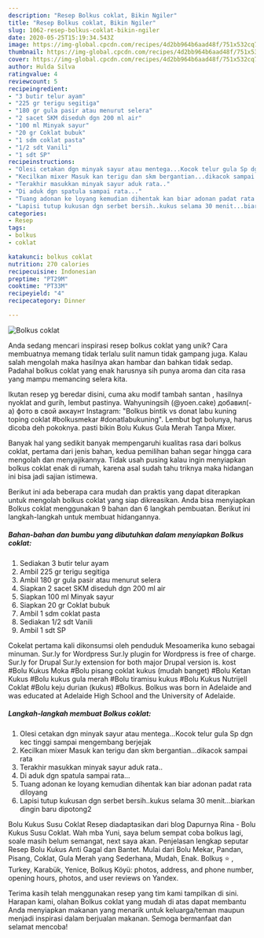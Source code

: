```yaml
---
description: "Resep Bolkus coklat, Bikin Ngiler"
title: "Resep Bolkus coklat, Bikin Ngiler"
slug: 1062-resep-bolkus-coklat-bikin-ngiler
date: 2020-05-25T15:19:34.543Z
image: https://img-global.cpcdn.com/recipes/4d2bb964b6aad48f/751x532cq70/bolkus-coklat-foto-resep-utama.jpg
thumbnail: https://img-global.cpcdn.com/recipes/4d2bb964b6aad48f/751x532cq70/bolkus-coklat-foto-resep-utama.jpg
cover: https://img-global.cpcdn.com/recipes/4d2bb964b6aad48f/751x532cq70/bolkus-coklat-foto-resep-utama.jpg
author: Hulda Silva
ratingvalue: 4
reviewcount: 5
recipeingredient:
- "3 butir telur ayam"
- "225 gr terigu segitiga"
- "180 gr gula pasir atau menurut selera"
- "2 sacet SKM diseduh dgn 200 ml air"
- "100 ml Minyak sayur"
- "20 gr Coklat bubuk"
- "1 sdm coklat pasta"
- "1/2 sdt Vanili"
- "1 sdt SP"
recipeinstructions:
- "Olesi cetakan dgn minyak sayur atau mentega...Kocok telur gula Sp dgn kec tinggi sampai mengembang berjejak"
- "Kecilkan mixer Masuk kan terigu dan skm bergantian...dikacok sampai rata"
- "Terakhir masukkan minyak sayur aduk rata.."
- "Di aduk dgn spatula sampai rata..."
- "Tuang adonan ke loyang kemudian dihentak kan biar adonan padat rata diloyang"
- "Lapisi tutup kukusan dgn serbet bersih..kukus selama 30 menit...biarkan dingin baru dipotong2"
categories:
- Resep
tags:
- bolkus
- coklat

katakunci: bolkus coklat 
nutrition: 270 calories
recipecuisine: Indonesian
preptime: "PT29M"
cooktime: "PT33M"
recipeyield: "4"
recipecategory: Dinner

---
```



![Bolkus coklat](https://img-global.cpcdn.com/recipes/4d2bb964b6aad48f/751x532cq70/bolkus-coklat-foto-resep-utama.jpg)

Anda sedang mencari inspirasi resep bolkus coklat yang unik? Cara membuatnya memang tidak terlalu sulit namun tidak gampang juga. Kalau salah mengolah maka hasilnya akan hambar dan bahkan tidak sedap. Padahal bolkus coklat yang enak harusnya sih punya aroma dan cita rasa yang mampu memancing selera kita.

Ikutan resep yg beredar disini, cuma aku modif tambah santan , hasilnya nyoklat and gurih, lembut pastinya. Wahyuningsih (@yoen.cake) добавил(-а) фото в свой аккаунт Instagram: &#34;Bolkus bintik vs donat labu kuning toping coklat #bolkusmekar #donatlabukuning&#34;. Lembut bgt bolunya, harus dicoba deh pokoknya. pasti bikin Bolu Kukus Gula Merah Tanpa Mixer.

Banyak hal yang sedikit banyak mempengaruhi kualitas rasa dari bolkus coklat, pertama dari jenis bahan, kedua pemilihan bahan segar hingga cara mengolah dan menyajikannya. Tidak usah pusing kalau ingin menyiapkan bolkus coklat enak di rumah, karena asal sudah tahu triknya maka hidangan ini bisa jadi sajian istimewa.


Berikut ini ada beberapa cara mudah dan praktis yang dapat diterapkan untuk mengolah bolkus coklat yang siap dikreasikan. Anda bisa menyiapkan Bolkus coklat menggunakan 9 bahan dan 6 langkah pembuatan. Berikut ini langkah-langkah untuk membuat hidangannya.

<!--inarticleads1-->

##### Bahan-bahan dan bumbu yang dibutuhkan dalam menyiapkan Bolkus coklat:

1. Sediakan 3 butir telur ayam
1. Ambil 225 gr terigu segitiga
1. Ambil 180 gr gula pasir atau menurut selera
1. Siapkan 2 sacet SKM diseduh dgn 200 ml air
1. Siapkan 100 ml Minyak sayur
1. Siapkan 20 gr Coklat bubuk
1. Ambil 1 sdm coklat pasta
1. Sediakan 1/2 sdt Vanili
1. Ambil 1 sdt SP


Cokelat pertama kali dikonsumsi oleh penduduk Mesoamerika kuno sebagai minuman. Sur.ly for Wordpress Sur.ly plugin for Wordpress is free of charge. Sur.ly for Drupal Sur.ly extension for both major Drupal version is. kost #Bolu Kukus Moka #Bolu pisang coklat kukus (mudah banget) #Bolu Ketan Kukus #Bolu kukus gula merah #Bolu tiramisu kukus #Bolu Kukus Nutrijell Coklat #Bolu keju durian (kukus) #Bolkus. Bolkus was born in Adelaide and was educated at Adelaide High School and the University of Adelaide. 

<!--inarticleads2-->

##### Langkah-langkah membuat Bolkus coklat:

1. Olesi cetakan dgn minyak sayur atau mentega...Kocok telur gula Sp dgn kec tinggi sampai mengembang berjejak
1. Kecilkan mixer Masuk kan terigu dan skm bergantian...dikacok sampai rata
1. Terakhir masukkan minyak sayur aduk rata..
1. Di aduk dgn spatula sampai rata...
1. Tuang adonan ke loyang kemudian dihentak kan biar adonan padat rata diloyang
1. Lapisi tutup kukusan dgn serbet bersih..kukus selama 30 menit...biarkan dingin baru dipotong2


Bolu Kukus Susu Coklat Resep diadaptasikan dari blog Dapurnya Rina - Bolu Kukus Susu Coklat. Wah mba Yuni, saya belum sempat coba bolkus lagi, soale masih belum semangat, next saya akan. Penjelasan lengkap seputar Resep Bolu Kukus Anti Gagal dan Bantet. Mulai dari Bolu Mekar, Pandan, Pisang, Coklat, Gula Merah yang Sederhana, Mudah, Enak. Bolkuş ⭐ , Turkey, Karabük, Yenice, Bolkuş Köyü: photos, address, and phone number, opening hours, photos, and user reviews on Yandex. 

Terima kasih telah menggunakan resep yang tim kami tampilkan di sini. Harapan kami, olahan Bolkus coklat yang mudah di atas dapat membantu Anda menyiapkan makanan yang menarik untuk keluarga/teman maupun menjadi inspirasi dalam berjualan makanan. Semoga bermanfaat dan selamat mencoba!
